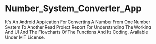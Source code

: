# Number_System_Converter_App
It's An Android Application For Converting A Number From One Number System To Another
Read Project Report For Understanding The Working And UI And The Flowcharts Of The Functions And Its Coding. 
Available Under MIT License.
